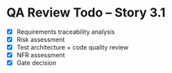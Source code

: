# QA Review Todo – Story 3.1

- [x] Requirements traceability analysis
- [x] Risk assessment
- [x] Test architecture + code quality review
- [x] NFR assessment
- [x] Gate decision

